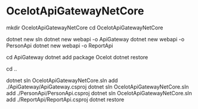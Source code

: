 # OcelotApiGatewayNetCore
mkdir OcelotApiGatewayNetCore
cd OcelotApiGatewayNetCore

dotnet new sln
dotnet new webapi -o ApiGateway
dotnet new webapi -o PersonApi
dotnet new webapi -o ReportApi

cd ApiGateway
dotnet add package Ocelot
dotnet restore

cd ..

dotnet sln OcelotApiGatewayNetCore.sln add ./ApiGateway/ApiGateway.csproj
dotnet sln OcelotApiGatewayNetCore.sln add ./PersonApi/PersonApi.csproj
dotnet sln OcelotApiGatewayNetCore.sln add ./ReportApi/ReportApi.csproj
dotnet restore